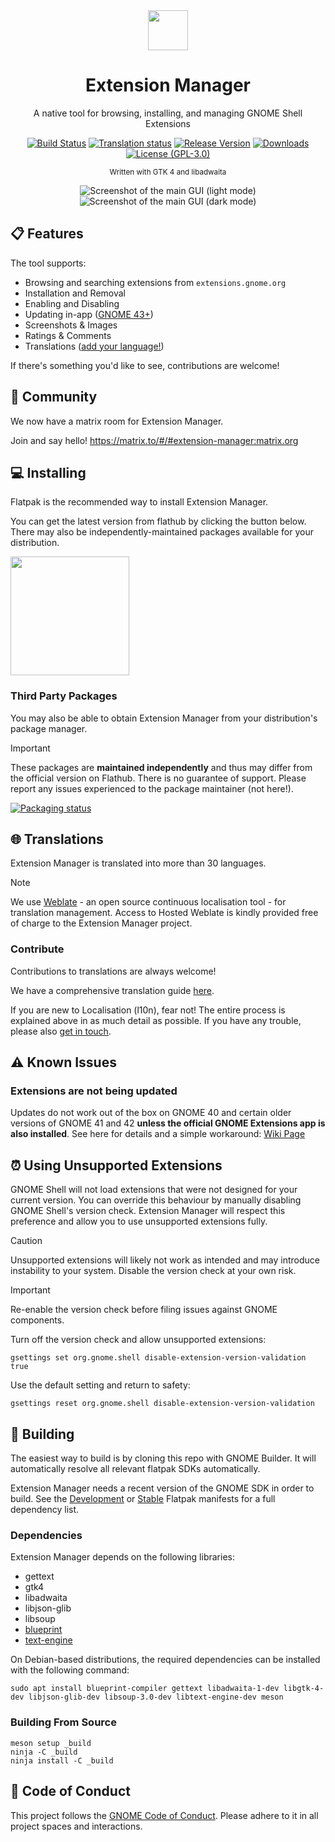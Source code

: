 <div align="center">
  <img src="/data/icons/com.mattjakeman.ExtensionManager.svg" width="64">
  <h1 align="center">Extension Manager</h1>
  <p align="center">A native tool for browsing, installing, and managing GNOME Shell Extensions</p>
  
  [![Build Status](https://img.shields.io/github/actions/workflow/status/mjakeman/extension-manager/main.yml?branch=master)](https://github.com/mjakeman/extension-manager/actions/workflows/main.yml)
[![Translation status](https://hosted.weblate.org/widget/extension-manager/svg-badge.svg)](https://hosted.weblate.org/engage/extension-manager/)
[![Release Version](https://img.shields.io/github/v/release/mjakeman/extension-manager)](github.com/mjakeman/extension-manager/releases/latest)
[![Downloads](https://img.shields.io/badge/dynamic/json?color=green&label=downloads&query=installs_total&url=https%3A%2F%2Fflathub.org%2Fapi%2Fv2%2Fstats%2Fcom.mattjakeman.ExtensionManager)](https://flathub.org/apps/details/com.mattjakeman.ExtensionManager)
[![License (GPL-3.0)](https://img.shields.io/github/license/mjakeman/extension-manager)](http://www.gnu.org/licenses/gpl-3.0)

  <sup>Written with GTK 4 and libadwaita</sup>
  
![Screenshot of the main GUI (light mode)](data/screenshot-installed.png#gh-light-mode-only)
![Screenshot of the main GUI (dark mode)](data/screenshot-browse-dark.png#gh-dark-mode-only)

</div>

## 📋 Features
The tool supports:
 - Browsing and searching extensions from `extensions.gnome.org`
 - Installation and Removal
 - Enabling and Disabling
 - Updating in-app ([GNOME 43+](https://github.com/mjakeman/extension-manager/wiki/Known-Issue:-Updates))
 - Screenshots &amp; Images
 - Ratings &amp; Comments
 - Translations ([add your language!](#-translations))

If there's something you'd like to see, contributions are welcome!

## 💬 Community
We now have a matrix room for Extension Manager.

Join and say hello! https://matrix.to/#/#extension-manager:matrix.org

## 💻 Installing
Flatpak is the recommended way to install Extension Manager. 

You can get the latest version from flathub by clicking the button below. There
may also be independently-maintained packages available for your distribution.

<a href="https://flathub.org/apps/details/com.mattjakeman.ExtensionManager">
<img src="https://flathub.org/assets/badges/flathub-badge-i-en.png" width="190px" />
</a>

### Third Party Packages
You may also be able to obtain Extension Manager from your distribution's package manager.

> [!IMPORTANT]
> These packages are **maintained independently** and thus may differ from the official version on Flathub. There is no guarantee of support. Please report any issues experienced to the package maintainer (not here!).

[![Packaging status](https://repology.org/badge/vertical-allrepos/extension-manager.svg)](https://repology.org/project/extension-manager/versions)

## 🌐 Translations
Extension Manager is translated into more than 30 languages.

> [!NOTE]
> We use [Weblate](https://weblate.org/en/) - an open source continuous localisation tool - for translation management. Access to Hosted Weblate is kindly provided free of charge to the Extension Manager project.

### Contribute
Contributions to translations are always welcome!

We have a comprehensive translation guide [here](/po/README.md).

If you are new to Localisation (l10n), fear not! The entire process is explained above in as much detail as possible. If you have any trouble, please also [get in touch](#-community).

## ⚠️ Known Issues
### Extensions are not being updated
Updates do not work out of the box on GNOME 40 and certain older versions of GNOME
41 and 42 **unless the official GNOME Extensions app is also installed**. See here
for details and a simple workaround: [Wiki Page](https://github.com/mjakeman/extension-manager/wiki/Known-Issue:-Updates)

## ⏰ Using Unsupported Extensions
GNOME Shell will not load extensions that were not designed for your current
version. You can override this behaviour by manually disabling GNOME Shell's
version check. Extension Manager will respect this preference and allow you
to use unsupported extensions fully.

> [!CAUTION]
> Unsupported extensions will likely not work as intended and
> may introduce instability to your system. Disable the version check at your own risk.

> [!IMPORTANT]
> Re-enable the version check before filing issues against GNOME components.

Turn off the version check and allow unsupported extensions:

```
gsettings set org.gnome.shell disable-extension-version-validation true
```

Use the default setting and return to safety:
```
gsettings reset org.gnome.shell disable-extension-version-validation
```

## 🔨 Building
The easiest way to build is by cloning this repo with GNOME Builder. It
will automatically resolve all relevant flatpak SDKs automatically.

Extension Manager needs a recent version of the GNOME SDK in order to build. See the [Development](build-aux/com.mattjakeman.ExtensionManager.Devel.json) or [Stable](/build-aux/com.mattjakeman.ExtensionManager.json) Flatpak manifests for a full dependency list.

### Dependencies
Extension Manager depends on the following libraries:
 - gettext
 - gtk4
 - libadwaita
 - libjson-glib
 - libsoup
 - [blueprint](https://gitlab.gnome.org/jwestman/blueprint-compiler)
 - [text-engine](https://github.com/mjakeman/text-engine/)

On Debian-based distributions, the required dependencies can be installed with the following command:
```shell
sudo apt install blueprint-compiler gettext libadwaita-1-dev libgtk-4-dev libjson-glib-dev libsoup-3.0-dev libtext-engine-dev meson
```

### Building From Source
```shell
meson setup _build
ninja -C _build
ninja install -C _build
```

## 👫 Code of Conduct
This project follows the [GNOME Code of Conduct](https://conduct.gnome.org/). Please
adhere to it in all project spaces and interactions.
